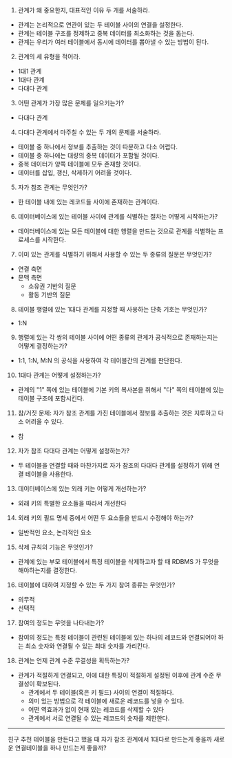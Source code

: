 1. 관계가 왜 중요한지, 대표적인 이유 두 개를 서술하라.

- 관계는 논리적으로 연관이 있는 두 테이블 사이의 연결을 설정한다.
- 관계는 테이블 구조를 정제하고 중복 데이터를 최소화하는 것을 돕는다.
- 관계는 우리가 여러 테이블에서 동시에 데이터를 뽑아낼 수 있는 방법이 된다.

2. 관계의 세 유형을 적어라.

- 1대1 관계
- 1대다 관계
- 다대다 관계

3. 어떤 관계가 가장 많은 문제를 일으키는가?

- 다대다 관계

4. 다대다 관계에서 마주칠 수 있는 두 개의 문제를 서술하라.

- 테이블 중 하나에서 정보를 추출하는 것이 따분하고 다소 어렵다.
- 테이블 중 하나에는 대량의 중복 데이터가 포함될 것이다.
- 중복 데이터가 양쪽 테이블에 모두 존재할 것이다.
- 데이터를 삽입, 갱신, 삭제하기 어려울 것이다.

5. 자가 참조 관계는 무엇인가?

- 한 테이블 내에 있는 레코드들 사이에 존재하는 관계이다.

6. 데이터베이스에 있는 테이블 사이에 관계를 식별하는 절차는 어떻게 시작하는가?

- 데이터베이스에 있는 모든 테이블에 대한 행렬을 만드는 것으로 관계를 식별하는 프로세스를 시작한다.

7. 이미 있는 관게를 식별하기 위해서 사용할 수 있는 두 종류의 질문은 무엇인가?

- 연결 측면
- 문맥 측면
  - 소유권 기반의 질문
  - 활동 기반의 질문

8. 테이블 행렬에 있는 1대다 관계를 지정할 때 사용하는 단축 기호는 무엇인가?

- 1:N

9. 행렬에 있는 각 쌍의 테이블 사이에 어떤 종류의 관계가 공식적으로 존재하는지는 어떻게 결정하는가?

- 1:1, 1:N, M:N 의 공식을 사용하여 각 테이블간의 관계를 판단한다.

10. 1대다 관계는 어떻게 설정하는가?

- 관계의 "1" 쪽에 있는 테이블에 기본 키의 복사본을 취해서 "다" 쪽의 테이블에 있는 테이블 구조에 포함시킨다.

11. 참/거짓 문제: 자가 참조 관계를 가진 테이블에서 정보를 추출하는 것은 지루하고 다소 어려울 수 있다.

- 참

12. 자가 참조 다대다 관계는 어떻게 설정하는가?

- 두 테이블을 연결할 때와 마찬가지로 자가 참조의 다대다 관계를 설정하기 위해 연결 테이블을 사용한다.

13. 데이터베이스에 있는 외래 키는 어떻게 개선하는가?

- 외래 키의 특별한 요소들을 따라서 개선한다

14. 외래 키의 필드 명세 중에서 어떤 두 요소들을 반드시 수정해야 하는가?

- 일반적인 요소, 논리적인 요소

15. 삭제 규칙의 기능은 무엇인가?

- 관계에 있는 부모 테이블에서 특정 테이블을 삭제하고자 할 때 RDBMS 가 무엇을 해야하는지를 결정한다.

16. 테이블에 대하여 지정할 수 있는 두 가지 참여 종류는 무엇인가?

- 의무적
- 선택적

17. 참여의 정도는 무엇을 나타내는가?

- 참여의 정도는 특정 테이블이 관련된 테이블에 있는 하나의 레코드와 연결되어야 하는 최소 숫자와 연결될 수 있는 최대 숫자를 가리킨다.

18. 관계는 언제 관계 수준 무결성을 획득하는가?

- 관계가 적절하게 연결되고, 이에 대한 특징이 적절하게 설정된 이후에 관계 수준 무결성이 확보된다.
  - 관계에서 두 테이블(혹은 키 필드) 사이의 연결이 적절하다.
  - 의미 있는 방법으로 각 테이블에 새로운 레코드를 넣을 수 있다.
  - 어떤 역효과가 없이 현재 있는 레코드를 삭제할 수 있다
  - 관계에서 서로 연결될 수 있는 레코드의 숫자를 제한한다.

---

친구 추천 테이블을 만든다고 했을 때 자가 참조 관계에서 1대다로 만드는게 좋을까 새로운 연결테이블을 하나 만드는게 좋을까?
